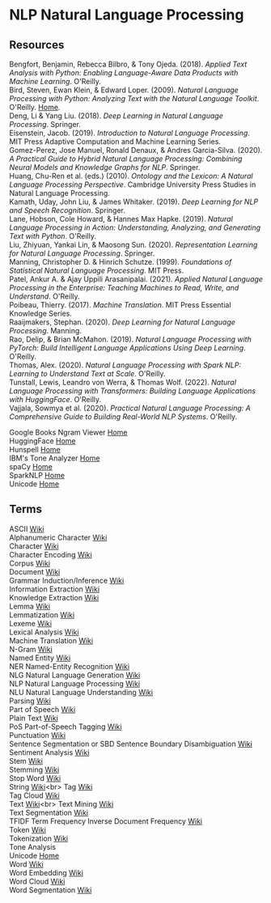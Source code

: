 # NLP Natural Language Processing



## Resources

Bengfort, Benjamin, Rebecca Bilbro, & Tony Ojeda. (2018). _Applied Text Analysis with Python: Enabling Language-Aware Data Products with Machine Learning_. O'Reilly.<br>
Bird, Steven, Ewan Klein, & Edward Loper. (2009). _Natural Language Processing with Python: Analyzing Text with the Natural Language Toolkit_. O'Reilly. [Home](http://www.nltk.org/book/).<br>
Deng, Li & Yang Liu. (2018). _Deep Learning in Natural Language Processing_. Springer.<br>
Eisenstein, Jacob. (2019). _Introduction to Natural Language Processing_. MIT Press Adaptive Computation and Machine Learning Series.<br>
Gomez-Perez, Jose Manuel, Ronald Denaux, & Andres Garcia-Silva. (2020). _A Practical Guide to Hybrid Natural Language Processing: Combining Neural Models and Knowledge Graphs for NLP_. Springer.<br>
Huang, Chu-Ren et al. (eds.) (2010). _Ontology and the Lexicon: A Natural Language Processing Perspective_. Cambridge University Press Studies in Natural Language Processing.<br>
Kamath, Uday, John Liu, & James Whitaker. (2019). _Deep Learning for NLP and Speech Recognition_. Springer.<br>
Lane, Hobson, Cole Howard, & Hannes Max Hapke. (2019). _Natural Language Processing in Action: Understanding, Analyzing, and Generating Text with Python_. O'Reilly.<br>
Liu, Zhiyuan, Yankai Lin, & Maosong Sun. (2020). _Representation Learning for Natural Language Processing_. Springer.<br>
Manning, Christopher D. & Hinrich Schutze. (1999). _Foundations of Statistical Natural Language Processing_. MIT Press.<br>
Patel, Ankur A. & Ajay Uppili Arasanipalai. (2021). _Applied Natural Language Processing in the Enterprise: Teaching Machines to Read, Write, and Understand_. O'Reilly.<br>
Poibeau, Thierry. (2017). _Machine Translation_. MIT Press Essential Knowledge Series.<br>
Raaijmakers, Stephan. (2020). _Deep Learning for Natural Language Processing_. Manning.<br>
Rao, Delip, & Brian McMahon. (2019). _Natural Language Processing with PyTorch: Build Intelligent Language Applications Using Deep Learning_. O'Reilly.<br>
Thomas, Alex. (2020). _Natural Language Processing with Spark NLP: Learning to Understand Text at Scale_. O'Reilly.<br>
Tunstall, Lewis, Leandro von Werra, & Thomas Wolf. (2022). _Natural Language Processing with Transformers: Building Language Applications with HuggingFace_. O'Reilly.<br>
Vajjala, Sowmya et al. (2020). _Practical Natural Language Processing: A Comprehensive Guide to Building Real-World NLP Systems_. O'Reilly.<br>

Google Books Ngram Viewer [Home](https://books.google.com/ngrams/)<br>
HuggingFace [Home](https://huggingface.co)<br>
Hunspell [Home](http://hunspell.github.io)<br>
IBM's Tone Analyzer [Home](https://www.ibm.com/watson/services/tone-analyzer/)<br>
spaCy [Home](https://spacy.io)<br>
SparkNLP [Home](https://nlp.johnsnowlabs.com)<br>
Unicode [Home](https://home.unicode.org)<br>



## Terms

ASCII [Wiki](https://en.wikipedia.org/wiki/ASCII)<br>
Alphanumeric Character [Wiki](https://en.wikipedia.org/wiki/Alphanumeric)<br>
Character [Wiki](https://en.wikipedia.org/wiki/Character_(symbol))<br>
Character Encoding [Wiki](https://en.wikipedia.org/wiki/Character_encoding)<br>
Corpus [Wiki](https://en.wikipedia.org/wiki/Text_corpus)<br>
Document [Wiki](https://en.wikipedia.org/wiki/Document)<br>
Grammar Induction/Inference [Wiki](https://en.wikipedia.org/wiki/Grammar_induction)<br>
Information Extraction [Wiki](https://en.wikipedia.org/wiki/Information_extraction)<br>
Knowledge Extraction [Wiki](https://en.wikipedia.org/wiki/Knowledge_extraction)<br>
Lemma [Wiki](https://en.wikipedia.org/wiki/Lemma_(morphology))<br>
Lemmatization [Wiki](https://en.wikipedia.org/wiki/Lemmatisation)<br>
Lexeme [Wiki](https://en.wikipedia.org/wiki/Lexeme)<br>
Lexical Analysis [Wiki](https://en.wikipedia.org/wiki/Lexical_analysis)<br>
Machine Translation [Wiki](https://en.wikipedia.org/wiki/Machine_translation)<br>
N-Gram [Wiki](https://en.wikipedia.org/wiki/N-gram)<br>
Named Entity [Wiki](https://en.wikipedia.org/wiki/Named_entity)<br>
NER Named-Entity Recognition [Wiki](https://en.wikipedia.org/wiki/Named-entity_recognition)<br>
NLG Natural Language Generation [Wiki](https://en.wikipedia.org/wiki/Natural-language_generation)<br>
NLP Natural Language Processing [Wiki](https://en.wikipedia.org/wiki/Natural_language_processing)<br>
NLU Natural Language Understanding [Wiki](https://en.wikipedia.org/wiki/Natural-language_understanding)<br>
Parsing [Wiki](https://en.wikipedia.org/wiki/Parsing)<br>
Part of Speech [Wiki](https://en.wikipedia.org/wiki/Part_of_speech)<br>
Plain Text [Wiki](https://en.wikipedia.org/wiki/Plain_text)<br>
PoS Part-of-Speech Tagging [Wiki](https://en.wikipedia.org/wiki/Part-of-speech_tagging)<br>
Punctuation [Wiki](https://en.wikipedia.org/wiki/Punctuation)<br>
Sentence Segmentation or SBD Sentence Boundary Disambiguation [Wiki](https://en.wikipedia.org/wiki/Sentence_boundary_disambiguation)<br>
Sentiment Analysis [Wiki](https://en.wikipedia.org/wiki/Sentiment_analysis)<br>
Stem [Wiki](https://en.wikipedia.org/wiki/Word_stem)<br>
Stemming [Wiki](https://en.wikipedia.org/wiki/Stemming)<br>
Stop Word [Wiki](https://en.wikipedia.org/wiki/Stop_word)<br>
String [Wiki](https://en.wikipedia.org/wiki/String_(computer_science))<br>
Tag [Wiki](https://en.wikipedia.org/wiki/Tag_(metadata))<br>
Tag Cloud [Wiki](https://en.wikipedia.org/wiki/Tag_cloud)<br>
Text [Wiki](https://en.wikipedia.org/wiki/Text_(literary_theory))<br>
Text Mining [Wiki](https://en.wikipedia.org/wiki/Text_mining)<br>
Text Segmentation [Wiki](https://en.wikipedia.org/wiki/Text_segmentation)<br>
TFIDF Term Frequency Inverse Document Frequency [Wiki](https://en.wikipedia.org/wiki/Tf–idf)<br>
Token [Wiki](https://en.wikipedia.org/wiki/Lexical_analysis#Token)<br>
Tokenization [Wiki](https://en.wikipedia.org/wiki/Lexical_analysis#Tokenization)<br>
Tone Analysis<br>
Unicode [Home](https://en.wikipedia.org/wiki/Unicode)<br>
Word [Wiki](https://en.wikipedia.org/wiki/Word)<br>
Word Embedding [Wiki](https://en.wikipedia.org/wiki/Word_embedding)<br>
Word Cloud [Wiki](https://en.wikipedia.org/wiki/Tag_cloud)<br>
Word Segmentation [Wiki](https://en.wikipedia.org/wiki/Text_segmentation#Word_segmentation)<br>
